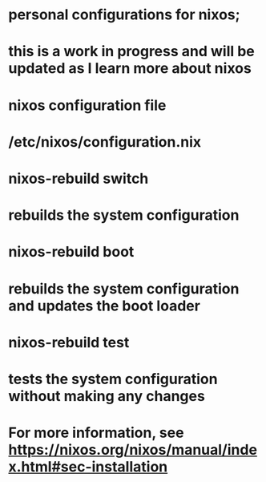 # personal configurations for nixos; 
# this is a work in progress and will be updated as I learn more about nixos

# nixos configuration file
# /etc/nixos/configuration.nix


# nixos-rebuild switch
# rebuilds the system configuration


# nixos-rebuild boot
# rebuilds the system configuration and updates the boot loader


# nixos-rebuild test
# tests the system configuration without making any changes


# For more information, see https://nixos.org/nixos/manual/index.html#sec-installation